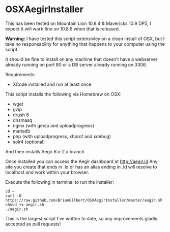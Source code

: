 OSXAegirInstaller
=================

This has been tested on Mountain Lion 10.8.4 & Mavericks 10.9 DP5, I expect it will work fine on 10.8.5 when that is released.

__Warning:__ I have tested this script extensivley on a clean install of OSX, but I take no responsability for anything that happens to your computer using the script.

It should be fine to install on any machine that doesn't have a webserver already running on port 80 or a DB server already running on 3306.

Requirements:
* XCode installed and run at least once

This script installs the following via Homebrew on OSX:
* wget
* gzip
* drush 6
* dnsmasq
* nginx (with geoip and uploadprogress)
* mariadb
* php (with uploadprogress, xhprof and xdebug)
* solr4 (optional)

And then installs Aegir 6.x-2.x branch

Once installed you can access the Aegir dashboard at http://aegir.ld
Any site you create that ends in .ld or has an alias ending in .ld will resolve to localhost and work within your browser.

Execute the following in terminal to run the installer:

    cd ~
    curl -O https://raw.github.com/BrianGilbert/OSXAegirInstaller/master/aegir.sh
    chmod +x aegir.sh
    ./aegir.sh


This is the largest script I've written to date, so any improvements gladly accepted as pull requests!
